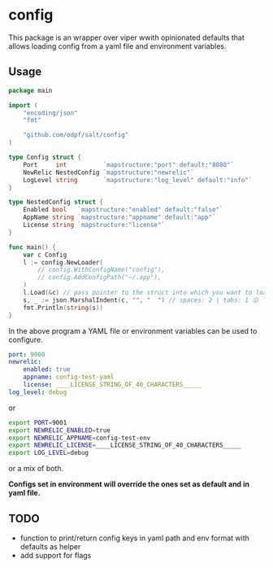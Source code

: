 # config

This package is an wrapper over viper wwith opinionated defaults that allows loading config from a yaml file and environment variables.

## Usage

```go
package main

import (
	"encoding/json"
	"fmt"

	"github.com/odpf/salt/config"
)

type Config struct {
	Port     int          `mapstructure:"port" default:"8080"`
	NewRelic NestedConfig `mapstructure:"newrelic"`
	LogLevel string       `mapstructure:"log_level" default:"info"`
}

type NestedConfig struct {
	Enabled bool   `mapstructure:"enabled" default:"false"`
	AppName string `mapstructure:"appname" default:"app"`
	License string `mapstructure:"license"`
}

func main() {
	var c Config
	l := config.NewLoader(
		// config.WithConfigName("config"),
		// config.AddConfigPath("~/.app"),
	)
	l.Load(&c) // pass pointer to the struct into which you want to load config
	s, _ := json.MarshalIndent(c, "", "  ") // spaces: 2 | tabs: 1 😛
	fmt.Println(string(s))
}
```

In the above program a YAML file or environment variables can be used to configure.

```yaml
port: 9000
newrelic:
    enabled: true
    appname: config-test-yaml
    license: ____LICENSE_STRING_OF_40_CHARACTERS_____
log_level: debug
```

or

```sh
export PORT=9001
export NEWRELIC_ENABLED=true
export NEWRELIC_APPNAME=config-test-env
export NEWRELIC_LICENSE=____LICENSE_STRING_OF_40_CHARACTERS_____
export LOG_LEVEL=debug
```

or a mix of both. 

**Configs set in environment will override the ones set as default and in yaml file.**

## TODO
 - function to print/return config keys in yaml path and env format with defaults as helper
 - add support for flags
